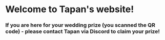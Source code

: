 # Welcome to Tapan's website!

### If you are here for your wedding prize (you scanned the QR code) - please contact Tapan via Discord to claim your prize!
